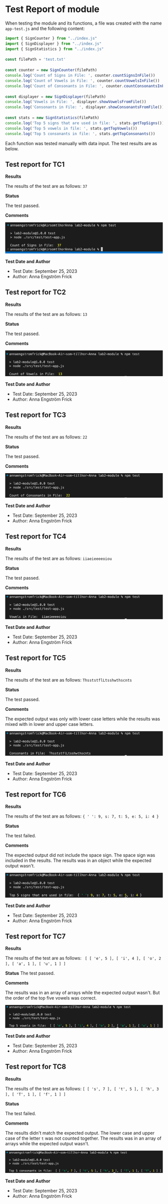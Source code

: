# Test Report of module

When testing the module and its functions, a file was created with the name `app-test.js` and the following content:

```javascript
import { SignCounter } from "../index.js"
import { SignDisplayer } from "../index.js"
import { SignStatistics } from "../index.js"

const filePath = 'test.txt'

const counter = new SignCounter(filePath)
console.log('Count of Signs in File: ', counter.countSignsInFile())
console.log('Count of Vowels in File: ', counter.countVowelsInFile())
console.log('Count of Consonants in File: ', counter.countConsonantsInFile())

const displayer = new SignDisplayer(filePath)
console.log('Vowels in File: ', displayer.showVowelsFromFile())
console.log('Consonants in File: ', displayer.showConsonantsFromFile())

const stats = new SignStatistics(filePath)
console.log('Top 5 signs that are used in file: ', stats.getTopSigns())
console.log('Top 5 vowels in file: ', stats.getTopVowels())
console.log('Top 5 consonants in file: ', stats.getTopConsonants())
```

Each function was tested manually with data input. The test results are as below.

## Test report for TC1

**Results**

The results of the test are as follows:
`37`

**Status**

The test passed.

**Comments**

![TC1 Output](../img/TC1.2.png)

**Test Date and Author**

- Test Date: September 25, 2023
- Author: Anna Engström Frick

## Test report for TC2

**Results**

The results of the test are as follows:
`13`

**Status**

The test passed.

**Comments**

![TC2 Output](../img/TC2.png)

**Test Date and Author**

- Test Date: September 25, 2023
- Author: Anna Engström Frick

## Test report for TC3

**Results**

The results of the test are as follows:
`22`

**Status**

The test passed.

**Comments**

![TC3 Output](../img/TC3.png)

**Test Date and Author**

- Test Date: September 25, 2023
- Author: Anna Engström Frick

## Test report for TC4

**Results**

The results of the test are as follows:
`iiaeieeeeoiou`

**Status**

The test passed.

**Comments**

![TC4 Output](../img/TC4.png)

**Test Date and Author**

- Test Date: September 25, 2023
- Author: Anna Engström Frick

## Test report for TC5

**Results**

The results of the test are as follows:
`ThsststflLtsshwthscnts`

**Status**

The test passed.

**Comments**

The expected output was only with lower case letters while the results was mixed with in lower and upper case letters.

![TC5 Output](../img/TC5.png)

**Test Date and Author**

- Test Date: September 25, 2023
- Author: Anna Engström Frick

## Test report for TC6

**Results**

The results of the test are as follows:
`{ ' ': 9, s: 7, t: 5, e: 5, i: 4 }`

**Status**

The test failed.

**Comments**

The expected output did not include the space sign. The space sign was included in the results. The results was in an object while the expected output wasn't.

![TC6 Output](../img/TC6.png)

**Test Date and Author**

- Test Date: September 25, 2023
- Author: Anna Engström Frick

## Test report for TC7

**Results**

The results of the test are as follows:
` [ [ 'e', 5 ], [ 'i', 4 ], [ 'o', 2 ], [ 'a', 1 ], [ 'u', 1 ] ]`

**Status**
The test passed.

**Comments**

The results was in an array of arrays while the expected output wasn't. But the order of the top five vowels was correct.

![TC7 Output](../img/TC7.png)

**Test Date and Author**

- Test Date: September 25, 2023
- Author: Anna Engström Frick

## Test report for TC8

**Results**

The results of the test are as follows:
`[ [ 's', 7 ], [ 't', 5 ], [ 'h', 3 ], [ 'T', 1 ], [ 'f', 1 ] ]`

**Status**

The test failed.

**Comments**

The results didn't match the expected output. The lower case and upper case of the letter `t` was not counted together. The results was in an array of arrays while the expected output wasn't.

![TC8 Output](../img/TC8.png)

**Test Date and Author**

- Test Date: September 25, 2023
- Author: Anna Engström Frick
